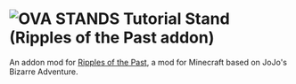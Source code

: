 # ![OVA STANDS](https://cdn.discordapp.com/attachments/1008097733732745248/1145366100624814101/Tutorial_Stand.png) Tutorial Stand (Ripples of the Past addon)
An addon mod for [Ripples of the Past](https://github.com/StandoByte/Ripples-of-the-Past), a mod for Minecraft based on JoJo's Bizarre Adventure.
